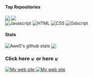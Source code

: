 #### Top Repositories

<a href="https://github.com/Awe0/Stellar-Station">
  <img align="center" src="https://github-readme-stats.vercel.app/api/pin/?username=Awe0&repo=Stellar-Station&theme=merko" />
</a>
<a href="https://github.com/Awe0/portfolio.allan.github.io">
  <img align="center" src="https://github-readme-stats.vercel.app/api/pin/?username=Awe0&repo=portfolio.allan.github.io&theme=merko" />
</a>

<div>
    <span>
        <img src="https://img.shields.io/badge/Javascript-0a0f0b?style=for-the-badge&logo=javascript" alt="Javascript">
    </span>
    <span>
        <img src="https://img.shields.io/badge/Html-0a0f0b?style=for-the-badge&logo=html5" alt="HTML">
    </span>
    <span>
        <img src="https://img.shields.io/badge/Css-0a0f0b?style=for-the-badge&logo=css3" alt="CSS">
    </span>
    <span>
        <img src="https://img.shields.io/badge/Gdscript-0a0f0b?style=for-the-badge&logo=godotengine" alt="Gdscript">
    </span>
</div>

#### Stats

<img align="center" src="https://github-readme-stats.vercel.app/api?username=Awe0&show_icons=true&theme=merko&rank_icon=github" alt="Awe0's github stats" />
<img align="center" src="https://github-readme-stats.vercel.app/api/top-langs/?username=Awe0&layout=compact&hide_progress=true&theme=merko" />

### Click here ↙️ or here ↙️

<div>
    <span>
      <a href="https://awe0.github.io/portfolio.allan.github.io/">
        <img src="https://img.shields.io/badge/Portfolio-0a0f0b?style=for-the-badge&logo=gnometerminal" alt="My web site"/>
      </a>
    </span>
    <span>
      <a href="https://awe0.github.io/portfolio.allan.github.io/src/cv.pdf/">
        <img src="https://img.shields.io/badge/CV-0a0f0b?style=for-the-badge&logo=gnometerminal" alt="My web site"/>
      </a>
    </span>
</div>
